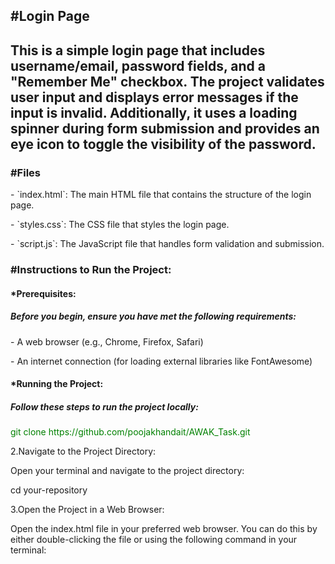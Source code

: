 <h2>#Login Page<h2>
        <p>This is a simple login page that includes username/email, password fields, and a "Remember Me" checkbox.
        The project validates user input and displays error messages if the input is invalid. Additionally, 
        it uses a loading spinner during form submission and provides an eye icon to toggle the visibility of the password.</p>
  
<h3>#Files</h3>
     <p>- `index.html`: The main HTML file that contains the structure of the login page.</p>
     <p>- `styles.css`: The CSS file that styles the login page.</p>
     <p>- `script.js`: The JavaScript file that handles form validation and submission.</p>
     
<h3>#Instructions to Run the Project:</h3>

 <h4>*Prerequisites:</h4>
                <h5>Before you begin, ensure you have met the following requirements:</h5>
                    <p>- A web browser (e.g., Chrome, Firefox, Safari)</p>
                    <p>- An internet connection (for loading external libraries like FontAwesome)</p>
<h4>*Running the Project:</h4>
                <h5>Follow these steps to run the project locally:</h5>
                     <p style="color:green;>1.Clone the Repository:</p>
                           <p>Clone the project repository from GitHub to your local machine using the following command:</p>
                           <p style="color:blue;">git clone https://github.com/poojakhandait/AWAK_Task.git</p>
                     <p>2.Navigate to the Project Directory:</p>
                           <p>Open your terminal and navigate to the project directory:</p>
                           <p>cd your-repository</p>
                     <p>3.Open the Project in a Web Browser:</p>
                           <p>Open the index.html file in your preferred web browser. You can do this by either double-clicking the file or using the following command in your terminal:</p>
                           


        
